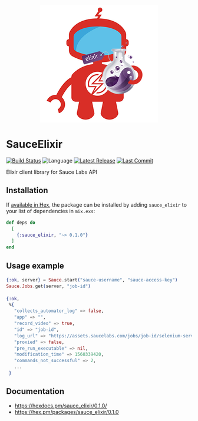 <p align="center">
    <img src="./img/elixir_sauce_bot.png" alt="Elixir Saucebot" />
</p>

# SauceElixir

[![Build Status](https://travis-ci.org/saucelabs/sauce-elixir.svg?branch=master)](https://travis-ci.org/saucelabs/sauce-elixir.svg?branch=master)
![Language](https://img.shields.io/badge/language-elixir-green.svg)
[![Latest Release][release badge]][release]
[![Last Commit][commit badge]][commit]

Elixir client library for Sauce Labs API

## Installation

If [available in Hex](https://hex.pm/docs/publish), the package can be installed
by adding `sauce_elixir` to your list of dependencies in `mix.exs`:

```elixir
def deps do
  [
    {:sauce_elixir, "~> 0.1.0"}
  ]
end
```

## Usage example

```elixir
{:ok, server} = Sauce.start("sauce-username", "sauce-access-key")
Sauce.Jobs.get(server, "job-id")

{:ok,
 %{
   "collects_automator_log" => false,
   "app" => "",
   "record_video" => true,
   "id" => "job-id",
   "log_url" => "https://assets.saucelabs.com/jobs/job-id/selenium-server.log",
   "proxied" => false,
   "pre_run_executable" => nil,
   "modification_time" => 1560339420,
   "commands_not_successful" => 2,
   ...
 }
 ```

 ## Documentation

 * https://hexdocs.pm/sauce_elixir/0.1.0/
 * https://hex.pm/packages/sauce_elixir/0.1.0

<!-- Links (alphabetically) -->
[commit]: https://github.com/saucelabs/sauce-elixir/commit/HEAD
[release]: https://github.com/saucelabs/sauce-elixir/releases/latest

<!-- Badges (alphabetically) -->
[commit badge]: https://img.shields.io/github/last-commit/saucelabs/sauce-elixir.svg
[release badge]: https://img.shields.io/github/release/saucelabs/sauce-elixir.svg
